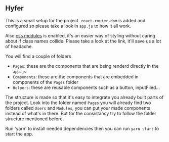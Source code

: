 ## Hyfer

This is a small setup for the project. `react-router-dom` is added and configured so please take a look in `app.js` to how it all work.

Also [css modules](https://github.com/gajus/react-css-modules) is enabled, it's an easier way of styling without caring about if class names collide. Please take a look at the link, it'll save us a lot of headache.

You will find a couple of folders

* `Pages`: these are the components that are being renderd directly in the `app.js`
* `Components`: these are the components that are embedded in components of the `Pages` folder
* `Helpers`: these are reusable components such as a button, inputFiled...

The structure is made so that it's easy to integrate you already built parts of the project. Look into the folder named `Pages` you will already find two folders called `Users` and `Modules`, you can put your made components instead of what's in there. But for the consistancy try to follow the folder structure mentioned before.

Run 'yarn' to install needed dependencies then you can run `yarn start` to start the app.
